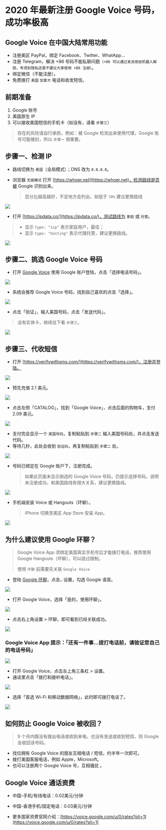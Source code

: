 # 2020 年最新注册 Google Voice 号码，成功率极高

## Google Voice 在中国大陆常用功能

* 注册美区 PayPal，绑定 Facebook、Twitter、WhatApp…
* 注册 Telegram，解决 +86 号码不能私聊问题`（+86 可以通过发消息给机器人解锁，考虑到隐私还是不建议大家使用 +86 注册）`。
* 绑定微信（不能注册）。
* 免费拨打 `美国` `加拿大` 电话和收发短信。

## 前期准备

1. Google 账号
2. 美国原生 IP
3. 可以接收美国短信的手机卡（如没有，请看 `步骤三`）

> 存在的风险请自行承担，例如：被 Google 检测出来使用代理，Google 账号可能被封，所以 `步骤一` 很重要。

## 步骤一、检测 IP

* 路线切换为 `美国`（全局模式）；DNS 改为 `8.8.8.8`。

* 浏览器 `无痕模式` 打开 [https://whoer.net](https://whoer.net)，检测路线是否被 Google 识别出来。
  
  > 百分比越高越好，不足地方会列出，如低于 `70%` 建议更换路线

![](pic/002.jpg)

* 打开 [https://ipdata.co/](https://ipdata.co/)，测试路线为 `家庭` 或 `托管`。

> * 显示 `type: "isp"` 表示家庭用户，最佳；
> * 显示 `type: "hosting"` 表示代理托管，建议更换路线。

![](pic/003.jpg)

## 步骤二、挑选 Google Voice 号码

* 打开 [Google Voice](https://voice.google.com/) 使用 Google 账户登陆，点击「选择电话号码」。

![](pic/004.png)

* 系统会推荐 Google Voice 号码，找到自己喜欢的点击「选择」。

![](pic/005.png)

* 点击「验证」，输入美国号码，点击「发送代码」。

> 没有实体卡，继续往下看 `步骤三`。

![](pic/006.png)

## 步骤三、代收短信

* 打开 [https://verifywithsms.com/](https://verifywithsms.com/)，注册并登陆。

![](pic/007.png)

* 预先充值 2.1 美元。

![](pic/008.png)

* 点击左侧「CATALOG」，找到「Google Voice」，点击后面的购物车，支付 2.09 美元。

![](pic/009.png)

* 支付完会显示一个 `美国号码`，复制粘贴到 `步骤二` 输入美国号码处，并点击发送代码。
* 等待几秒，此处会收到 `验证码`，再复制粘贴到 `步骤二` 处。

![](pic/010.jpg)

* 号码已绑定在 Google 账户下，注册完成。
  
  > 如果此页面未显示刚选的 Google Voice 号码，仍提示选择号码，说明未注册成功，和美国路线有很大关系，建议更换路线。

![](pic/011.png)

* 手机端安装 Voice 或 Hangouts（环聊）。
  
  > iPhone 切换至美区 App Store 安装 App。

![](pic/012.jpg)

## 为什么建议使用 Google 环聊？

> Google Voice App 须绑定美国真实手机号后才能拨打电话，推荐使用 Google Hangouts（环聊），可以绕过限制。
> 
> 使用 `环聊` 前需要先关联 `Google Voice`

* 登陆 [Google 环聊](https://hangouts.google.com/?authuser=2)，点击`…` 设置，勾选 Google 语音。

![](pic/015.png)

* 打开 Google Voice，选择「是的，使用环聊」。

![](pic/016.png)

* 点击右上角设置 > 环聊，即可看到已经关联成功。

![](pic/017.png)

### Google Voice App 提示：「还有一件事…拨打电话前，请验证您自己的电话号码」

![](pic/018.png)

- 打开 Google Voice，点击左上角三条杠 > 设置。
- 通话里点击「拨打和接听电话」。

![](pic/013.png)

* 选择「首选 Wi-Fi 和移动数据网络」，此时即可拨打电话了。

![](pic/014.jpg)

## 如何防止 Google Voice 被收回？

> 9 个月内既没有拨出电话或收到来电，也没有发送或收到短信，则 Google 会收回该号码。

* 找位拥有 Google Voice 的朋友互相电话 / 短信，约半年一次即可。
* 拨打美国客服电话，例如 Apple，Microsoft。
* 也可以注册两个 Google Voice 号，互相骚扰 。

## Google Voice 通话资费

* 中国-手机/有线电话：0.02美元/分钟

* 中国-香港手机/固定电话：0.03美元/分钟

* 更多国家资费官网介绍：[https://voice.google.com/u/0/rates?pli=1](https://voice.google.com/u/0/rates?pli=1)


